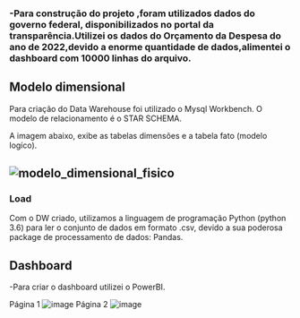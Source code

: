  ### -Para construção do projeto ,foram utilizados dados  do governo federal, disponibilizados no portal da transparência.Utilizei os dados do Orçamento da Despesa do ano de 2022,devido a enorme  quantidade de dados,alimentei o dashboard com 10000 linhas do arquivo.
 

## Modelo dimensional
Para criação do Data Warehouse foi utilizado o Mysql Workbench. O modelo de relacionamento é o  STAR SCHEMA.

A imagem abaixo, exibe as tabelas dimensões e a tabela fato (modelo logíco).
##  ![modelo_dimensional_fisico](https://github.com/guilhermefritz/ModeloDW_orcamento_despesa/assets/126536587/00084f44-5545-4db8-889f-5c8e88345599)

### Load
Com o DW criado, utilizamos a linguagem de programação Python (python 3.6) para ler o conjunto de dados em formato .csv, devido a sua poderosa package de processamento de dados: Pandas.

## Dashboard
 -Para criar o dashboard utilizei o PowerBI.
 
Página 1
![image](https://github.com/guilhermefritz/ModeloDW_orcamento_despesa/assets/126536587/de385ce0-b5e6-4743-8ed9-7435a83169a6)
Página 2 
![image](https://github.com/guilhermefritz/ModeloDW_orcamento_despesa/assets/126536587/5a5fb45a-b977-40cc-b16d-0f0691cb1cdb)




